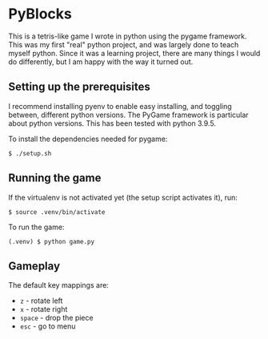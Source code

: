 # PyBlocks

This is a tetris-like game I wrote in python using the pygame framework.
This was my first "real" python project, and was largely done to teach myself python.
Since it was a learning project, there are many things I would do differently, but I am happy with the way it turned out.

## Setting up the prerequisites
I recommend installing pyenv to enable easy installing, and toggling between, different python versions.
The PyGame framework is particular about python versions. This has been tested with python 3.9.5.

To install the dependencies needed for pygame:
```shell
$ ./setup.sh
```
## Running the game
If the virtualenv is not activated yet (the setup script activates it), run:
```shell
$ source .venv/bin/activate
```
To run the game:
```shell
(.venv) $ python game.py
```

## Gameplay
The default key mappings are:
 - `z` - rotate left
 - `x` - rotate right
 - `space` - drop the piece
 - `esc` - go to menu

 

